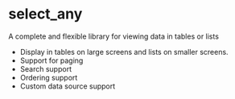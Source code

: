 # select_any

A complete and flexible library for viewing data in tables or lists

- Display in tables on large screens and lists on smaller screens.
- Support for paging
- Search support
- Ordering support
- Custom data source support

